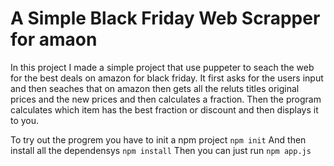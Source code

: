 # A Simple Black Friday Web Scrapper for amaon

In this project I made a simple project that use puppeter to seach the web for the best deals on amazon for black friday. It first asks for the users input and then seaches that on amazon then gets all the reluts titles original prices and the new prices and then calculates a fraction. Then the program calculates which item has the best fraction or discount and then displays it to you.

To try out the progrem you have to init a npm project
`npm init`
And then install all the dependensys
`npm install`
Then you can just run
`npm app.js`